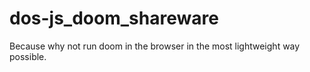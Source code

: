 # dos-js_doom_shareware
Because why not run doom in the browser in the most lightweight way possible.

